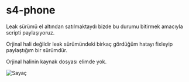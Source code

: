 # s4-phone


Leak sürümü el altından satılmaktaydı bizde bu durumu bitirmek amacıyla scripti paylaşıyoruz. 

Orjinal hali değildir leak sürümündeki birkaç gördüğüm hatayı fixleyip paylaştığım bir sürümdür.

Orjinal halinin kaynak dosyası elimde yok.



 

![Sayaç](https://profile-counter.glitch.me/s4-phone/count.svg)

